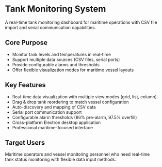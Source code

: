 # Tank Monitoring System

A real-time tank monitoring dashboard for maritime operations with CSV file import and serial communication capabilities.

## Core Purpose
- Monitor tank levels and temperatures in real-time
- Support multiple data sources (CSV files, serial ports)
- Provide configurable alarms and thresholds
- Offer flexible visualization modes for maritime vessel layouts

## Key Features
- Real-time data visualization with multiple view modes (grid, list, column)
- Drag & drop tank reordering to match vessel configuration
- Auto-discovery and mapping of CSV data
- Serial port communication support
- Configurable alarm thresholds (86% pre-alarm, 97.5% overfill)
- Cross-platform Electron desktop application
- Professional maritime-focused interface

## Target Users
Maritime operators and vessel monitoring personnel who need real-time tank status monitoring with flexible data input methods.